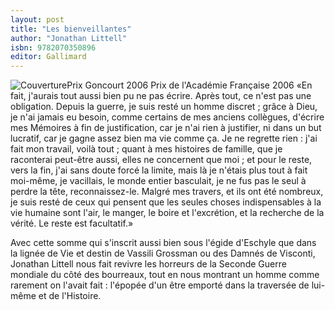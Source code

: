 ```yaml
---
layout: post
title: "Les bienveillantes"
author: "Jonathan Littell"
isbn: 9782070350896
editor: Gallimard
---
```


![Couverture](/img/9782070350896.jpg)Prix Goncourt 2006 Prix de l'Académie Française 2006
«En fait, j'aurais tout aussi bien pu ne pas écrire. Après tout, ce n'est pas une obligation. Depuis la guerre, je suis resté un homme discret ; grâce à Dieu, je n'ai jamais eu besoin, comme certains de mes anciens collègues, d'écrire mes Mémoires à fin de justification, car je n'ai rien à justifier, ni dans un but lucratif, car je gagne assez bien ma vie comme ça. Je ne regrette rien : j'ai fait mon travail, voilà tout ; quant à mes histoires de famille, que je raconterai peut-être aussi, elles ne concernent que moi ; et pour le reste, vers la fin, j'ai sans doute forcé la limite, mais là je n'étais plus tout à fait moi-même, je vacillais, le monde entier basculait, je ne fus pas le seul à perdre la tête, reconnaissez-le. Malgré mes travers, et ils ont été nombreux, je suis resté de ceux qui pensent que les seules choses indispensables à la vie humaine sont l'air, le manger, le boire et l'excrétion, et la recherche de la vérité. Le reste est facultatif.»

Avec cette somme qui s'inscrit aussi bien sous l'égide d'Eschyle que dans la lignée de Vie et destin de Vassili Grossman ou des Damnés de Visconti, Jonathan Littell nous fait revivre les horreurs de la Seconde Guerre mondiale du côté des bourreaux, tout en nous montrant un homme comme rarement on l'avait fait : l'épopée d'un être emporté dans la traversée de lui-même et de l'Histoire.